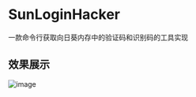 # SunLoginHacker
一款命令行获取向日葵内存中的验证码和识别码的工具实现
## 效果展示
![image](https://github.com/user-attachments/assets/11b243ca-d364-482f-89c2-a5d90cc02562)

